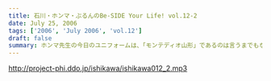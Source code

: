 ```yaml
---
title: 石川・ホンマ・ぶるんのBe-SIDE Your Life! vol.12-2
date: July 25, 2006
tags: ['2006', 'July 2006', 'vol.12']
draft: false
summary: ホンマ先生の今日のユニフォームは、「モンテディオ山形」であるのは言うまでもない…。しかも、現行モデルユニを予約しているという噂。どこまでも、『はえぬき』なパーソナリティである。第二部は、たっぷりとコーナーいきまっせ〜〜NAMAE
---
```


http://project-phi.ddo.jp/ishikawa/ishikawa012_2.mp3